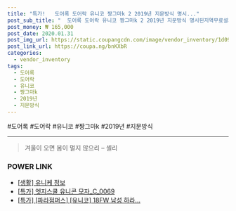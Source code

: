 ```yaml
--- 
title: "특가!   도어록 도어락 유니코 짱그마k 2 2019년 지문방식 명시..." 
post_sub_title: "  도어록 도어락 유니코 짱그마k 2 2019년 지문방식 명시된지역무료설치 신제품" 
post_money: ₩ 165,000 
post_date: 2020.01.31 
post_img_url: https://static.coupangcdn.com/image/vendor_inventory/1d09/ed3817727203104eef199988c154c007082e71a6ebd606127885c26aaf0d.jpg 
post_link_url: https://coupa.ng/bnKXbR 
categories: 
  - vendor_inventory 
tags: 
  - 도어록 
  - 도어락 
  - 유니코 
  - 짱그마k 
  - 2019년 
  - 지문방식 
--- 
```

  #도어록 #도어락 #유니코 #짱그마k #2019년 #지문방식 
<hr> 

> 겨울이 오면 봄이 멀지 않으리 – 셸리 


### POWER LINK

* <a href="https://blog.naver.com/santokki14/221765708674" target="_blank"> [생활] 유니케 정보 </a>
* <a href="https://blog.naver.com/santokki14/221789812966" target="_blank">[특가] 엣지스쿨 유니콘 모자_C_0069</a>
* <a href="https://blog.naver.com/sakai111/221787737100" target="_blank">[특가] [파라점퍼스] [유니코] 18FW 남성 하라...</a>
